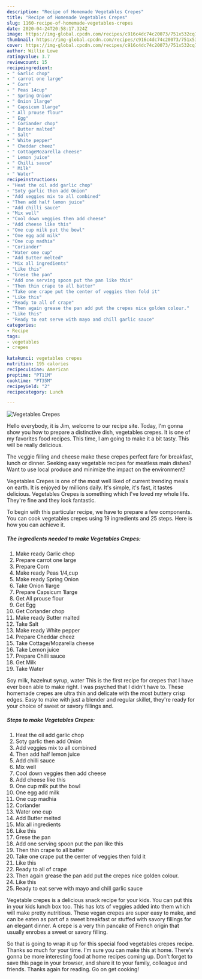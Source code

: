 ```yaml
---
description: "Recipe of Homemade Vegetables Crepes"
title: "Recipe of Homemade Vegetables Crepes"
slug: 1160-recipe-of-homemade-vegetables-crepes
date: 2020-04-24T20:58:17.324Z
image: https://img-global.cpcdn.com/recipes/c916c4dc74c20073/751x532cq70/vegetables-crepes-recipe-main-photo.jpg
thumbnail: https://img-global.cpcdn.com/recipes/c916c4dc74c20073/751x532cq70/vegetables-crepes-recipe-main-photo.jpg
cover: https://img-global.cpcdn.com/recipes/c916c4dc74c20073/751x532cq70/vegetables-crepes-recipe-main-photo.jpg
author: Willie Lowe
ratingvalue: 3.7
reviewcount: 15
recipeingredient:
- " Garlic chop"
- " carrot one large"
- " Corn"
- " Peas 14cup"
- " Spring Onion"
- " Onion 1large"
- " Capsicum 1large"
- " All prouse flour"
- " Egg"
- " Coriander chop"
- " Butter malted"
- " Salt"
- " White pepper"
- " Cheddar cheez"
- " CottageMozarella cheese"
- " Lemon juice"
- " Chilli sauce"
- " Milk"
- " Water"
recipeinstructions:
- "Heat the oil add garlic chop"
- "Soty garlic then add Onion"
- "Add veggies mix to all combined"
- "Then add half lemon juice"
- "Add chilli sauce"
- "Mix well"
- "Cool down veggies then add cheese"
- "Add cheese like this"
- "One cup milk put the bowl"
- "One egg add milk"
- "One cup madhia"
- "Coriander"
- "Water one cup"
- "Add Butter melted"
- "Mix all ingredients"
- "Like this"
- "Grese the pan"
- "Add one serving spoon put the pan like this"
- "Then thin crape to all batter"
- "Take one crape put the center of veggies then fold it"
- "Like this"
- "Ready to all of crape"
- "Then again grease the pan add put the crepes nice golden colour."
- "Like this"
- "Ready to eat serve with mayo and chill garlic sauce"
categories:
- Recipe
tags:
- vegetables
- crepes

katakunci: vegetables crepes 
nutrition: 195 calories
recipecuisine: American
preptime: "PT11M"
cooktime: "PT35M"
recipeyield: "2"
recipecategory: Lunch

---
```



![Vegetables Crepes](https://img-global.cpcdn.com/recipes/c916c4dc74c20073/751x532cq70/vegetables-crepes-recipe-main-photo.jpg)

Hello everybody, it is Jim, welcome to our recipe site. Today, I'm gonna show you how to prepare a distinctive dish, vegetables crepes. It is one of my favorites food recipes. This time, I am going to make it a bit tasty. This will be really delicious.

The veggie filling and cheese make these crepes perfect fare for breakfast, lunch or dinner. Seeking easy vegetable recipes for meatless main dishes? Want to use local produce and minimize the impact on the environment?

Vegetables Crepes is one of the most well liked of current trending meals on earth. It is enjoyed by millions daily. It's simple, it's fast, it tastes delicious. Vegetables Crepes is something which I've loved my whole life. They're fine and they look fantastic.


To begin with this particular recipe, we have to prepare a few components. You can cook vegetables crepes using 19 ingredients and 25 steps. Here is how you can achieve it.

<!--inarticleads1-->

##### The ingredients needed to make Vegetables Crepes:

1. Make ready  Garlic chop
1. Prepare  carrot one large
1. Prepare  Corn
1. Make ready  Peas 1/4,cup
1. Make ready  Spring Onion
1. Take  Onion 1large
1. Prepare  Capsicum 1large
1. Get  All prouse flour
1. Get  Egg
1. Get  Coriander chop
1. Make ready  Butter malted
1. Take  Salt
1. Make ready  White pepper
1. Prepare  Cheddar cheez
1. Take  Cottage/Mozarella cheese
1. Take  Lemon juice
1. Prepare  Chilli sauce
1. Get  Milk
1. Take  Water


Soy milk, hazelnut syrup, water This is the first recipe for crepes that I have ever been able to make right. I was psyched that I didn&#39;t have to. These homemade crepes are ultra thin and delicate with the most buttery crisp edges. Easy to make with just a blender and regular skillet, they&#39;re ready for your choice of sweet or savory fillings and. 

<!--inarticleads2-->

##### Steps to make Vegetables Crepes:

1. Heat the oil add garlic chop
1. Soty garlic then add Onion
1. Add veggies mix to all combined
1. Then add half lemon juice
1. Add chilli sauce
1. Mix well
1. Cool down veggies then add cheese
1. Add cheese like this
1. One cup milk put the bowl
1. One egg add milk
1. One cup madhia
1. Coriander
1. Water one cup
1. Add Butter melted
1. Mix all ingredients
1. Like this
1. Grese the pan
1. Add one serving spoon put the pan like this
1. Then thin crape to all batter
1. Take one crape put the center of veggies then fold it
1. Like this
1. Ready to all of crape
1. Then again grease the pan add put the crepes nice golden colour.
1. Like this
1. Ready to eat serve with mayo and chill garlic sauce


Vegetable crepes is a delicious snack recipe for your kids. You can put this in your kids lunch box too. This has lots of veggies added into them which will make pretty nutritious. These vegan crepes are super easy to make, and can be eaten as part of a sweet breakfast or stuffed with savory fillings for an elegant dinner. A crepe is a very thin pancake of French origin that usually enrobes a sweet or savory filling. 

So that is going to wrap it up for this special food vegetables crepes recipe. Thanks so much for your time. I'm sure you can make this at home. There's gonna be more interesting food at home recipes coming up. Don't forget to save this page in your browser, and share it to your family, colleague and friends. Thanks again for reading. Go on get cooking!
